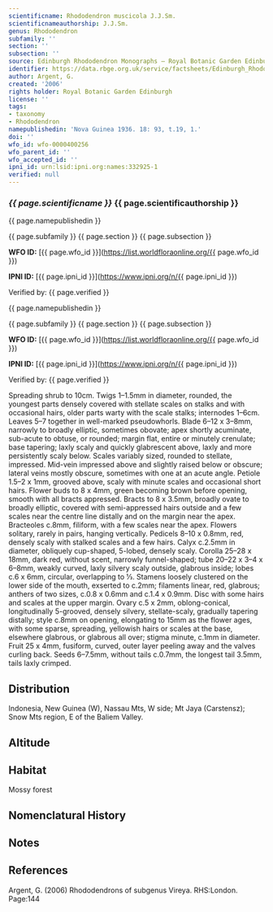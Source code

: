 ```yaml
---
scientificname: Rhododendron muscicola J.J.Sm.
scientificnameauthorship: J.J.Sm.
genus: Rhododendron
subfamily: ''
section: ''
subsection: ''
source: Edinburgh Rhododendron Monographs – Royal Botanic Garden Edinburgh
identifier: https://data.rbge.org.uk/service/factsheets/Edinburgh_Rhododendron_Monographs.xhtml
author: Argent, G.
created: '2006'
rights holder: Royal Botanic Garden Edinburgh
license: ''
tags:
- taxonomy
- Rhododendron
namepublishedin: 'Nova Guinea 1936. 18: 93, t.19, 1.'
doi: ''
wfo_id: wfo-0000400256
wfo_parent_id: ''
wfo_accepted_id: ''
ipni_id: urn:lsid:ipni.org:names:332925-1
verified: null
---
```

### _{{ page.scientificname }}_ {{ page.scientificauthorship }}
 {{ page.namepublishedin }}

{{ page.subfamily }} {{ page.section }} {{ page.subsection }}

**WFO ID:** [{{ page.wfo_id }}](https://list.worldfloraonline.org/{{ page.wfo_id }})

**IPNI ID:** [{{ page.ipni_id }}](https://www.ipni.org/n/{{ page.ipni_id }})

Verified by: {{ page.verified }}

 {{ page.namepublishedin }}

{{ page.subfamily }} {{ page.section }} {{ page.subsection }}

**WFO ID:** [{{ page.wfo_id }}](https://list.worldfloraonline.org/{{ page.wfo_id }})

**IPNI ID:** [{{ page.ipni_id }}](https://www.ipni.org/n/{{ page.ipni_id }})

Verified by: {{ page.verified }}



Spreading shrub to 10cm. Twigs 1–1.5mm in diameter, rounded, the youngest parts densely covered with stellate scales on stalks and with occasional hairs, older parts warty with the scale stalks; internodes 1–6cm. Leaves 5–7 together in well-marked pseudowhorls. Blade 6–12 x 3–8mm, narrowly to broadly elliptic, sometimes obovate; apex shortly acuminate, sub-acute to obtuse, or rounded; margin flat, entire or minutely crenulate; base tapering; laxly scaly and quickly glabrescent above, laxly and more persistently scaly below. Scales variably sized, rounded to stellate, impressed. Mid-vein impressed above and slightly raised below or obscure; lateral veins mostly obscure, sometimes with one at an acute angle. Petiole 1.5–2 x 1mm, grooved above, scaly with minute scales and occasional short hairs. Flower buds to 8 x 4mm, green becoming brown before opening, smooth with all bracts appressed. Bracts to 8 x 3.5mm, broadly ovate to broadly elliptic, covered with semi-appressed hairs outside and a few scales near the centre line distally and on the margin near the apex. Bracteoles c.8mm, filiform, with a few scales near the apex. Flowers solitary, rarely in pairs, hanging vertically. Pedicels 8–10 x 0.8mm, red, densely scaly with stalked scales and a few hairs. Calyx c.2.5mm in diameter, obliquely cup-shaped, 5-lobed, densely scaly. Corolla 25–28 x 18mm, dark red, without scent, narrowly funnel-shaped; tube 20–22 x 3–4 x 6–8mm, weakly curved, laxly silvery scaly outside, glabrous inside; lobes c.6 x 6mm, circular, overlapping to 1⁄3. Stamens loosely clustered on the lower side of the mouth, exserted to c.2mm; filaments linear, red, glabrous; anthers of two sizes, c.0.8 x 0.6mm and c.1.4 x 0.9mm. Disc with some hairs and scales at the upper margin. Ovary c.5 x 2mm, oblong-conical, longitudinally 5-grooved, densely silvery, stellate-scaly, gradually tapering distally; style c.8mm on opening, elongating to 15mm as the flower ages, with some sparse, spreading, yellowish hairs or scales at the base, elsewhere glabrous, or glabrous all over; stigma minute, c.1mm in diameter. Fruit 25 x 4mm, fusiform, curved, outer layer peeling away and the valves curling back. Seeds 6–7.5mm, without tails c.0.7mm, the longest tail 3.5mm, tails laxly crimped.

## Distribution
Indonesia, New Guinea (W), Nassau Mts, W side; Mt Jaya (Carstensz); Snow Mts region, E of the Baliem Valley.

## Altitude


## Habitat
Mossy forest

## Nomenclatural History

                       
## Notes


## References

Argent, G. (2006) Rhododendrons of subgenus Vireya. RHS:London. Page:144
